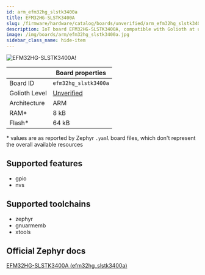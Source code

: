 ```yaml
---
id: arm_efm32hg_slstk3400a
title: EFM32HG-SLSTK3400A
slug: /firmware/hardware/catalog/boards/unverified/arm_efm32hg_slstk3400a
description: IoT board EFM32HG-SLSTK3400A, compatible with Golioth at unverified level.
image: /img/boards/arm/efm32hg_slstk3400a.jpg
sidebar_class_name: hide-item
---
```


[//]: # (This is an auto-generated file, do not edit! Changes to it will be lost upon re-generation)

![EFM32HG-SLSTK3400A!](/img/boards/arm/efm32hg_slstk3400a.jpg "EFM32HG-SLSTK3400A")

|                | Board properties     |
| -------------  | -------------------- |
| Board ID       | `efm32hg_slstk3400a` |
| Golioth Level  | [Unverified](/firmware/hardware#unverified-boards) |
| Architecture   | ARM |
| RAM*           | 8 kB |
| Flash*         | 64 kB |

\* values are as reported by Zephyr `.yaml` board files, which don't represent the overall available resources



## Supported features

* gpio
* nvs

## Supported toolchains

* zephyr
* gnuarmemb
* xtools

## Official Zephyr docs

[EFM32HG-SLSTK3400A (efm32hg_slstk3400a)](https://docs.zephyrproject.org/latest/boards/arm/efm32hg_slstk3400a/doc/index.html)
